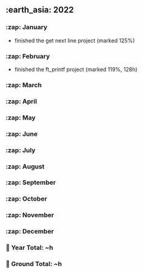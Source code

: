 <h2> :earth_asia: 2022 </h2>

<h3> :zap: January </h3>

- finished the get next line project (marked 125%)

<h3> :zap: February </h3>

- finished the ft_printf project (marked 119%, 128h)

<h3> :zap: March </h3>

<h3> :zap: April </h3>

<h3> :zap: May </h3>

<h3> :zap: June </h3>

<h3> :zap: July </h3>

<h3> :zap: August </h3>

<h3> :zap: September </h3>

<h3> :zap: October </h3>

<h3> :zap: November </h3>

<h3> :zap: December </h3>


<h3>📍 Year Total: ~h<br></h3>
<h3>📍 Ground Total: ~h</h3>
